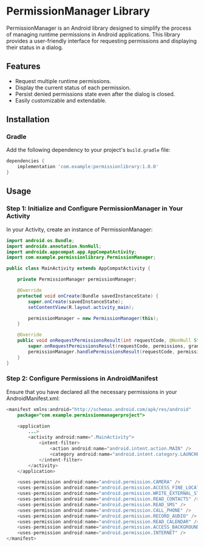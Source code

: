 # PermissionManager Library

PermissionManager is an Android library designed to simplify the process of managing runtime permissions in Android applications. This library provides a user-friendly interface for requesting permissions and displaying their status in a dialog.

## Features

- Request multiple runtime permissions.
- Display the current status of each permission.
- Persist denied permissions state even after the dialog is closed.
- Easily customizable and extendable.

## Installation

### Gradle

Add the following dependency to your project's `build.gradle` file:

```gradle
dependencies {
    implementation 'com.example:permissionlibrary:1.0.0'
}
```
## Usage

### Step 1: Initialize and Configure PermissionManager in Your Activity
In your Activity, create an instance of PermissionManager:
```java
import android.os.Bundle;
import androidx.annotation.NonNull;
import androidx.appcompat.app.AppCompatActivity;
import com.example.permissionlibrary.PermissionManager;

public class MainActivity extends AppCompatActivity {

    private PermissionManager permissionManager;

    @Override
    protected void onCreate(Bundle savedInstanceState) {
        super.onCreate(savedInstanceState);
        setContentView(R.layout.activity_main);

        permissionManager = new PermissionManager(this);
    }

    @Override
    public void onRequestPermissionsResult(int requestCode, @NonNull String[] permissions, @NonNull int[] grantResults) {
        super.onRequestPermissionsResult(requestCode, permissions, grantResults);
        permissionManager.handlePermissionsResult(requestCode, permissions, grantResults);
    }
}
```
### Step 2: Configure Permissions in AndroidManifest
Ensure that you have declared all the necessary permissions in your AndroidManifest.xml:
```java
<manifest xmlns:android="http://schemas.android.com/apk/res/android"
    package="com.example.permissionmanagerproject">

    <application
        ...>
        <activity android:name=".MainActivity">
            <intent-filter>
                <action android:name="android.intent.action.MAIN" />
                <category android:name="android.intent.category.LAUNCHER" />
            </intent-filter>
        </activity>
    </application>

    <uses-permission android:name="android.permission.CAMERA" />
    <uses-permission android:name="android.permission.ACCESS_FINE_LOCATION" />
    <uses-permission android:name="android.permission.WRITE_EXTERNAL_STORAGE" />
    <uses-permission android:name="android.permission.READ_CONTACTS" />
    <uses-permission android:name="android.permission.READ_SMS" />
    <uses-permission android:name="android.permission.CALL_PHONE" />
    <uses-permission android:name="android.permission.RECORD_AUDIO" />
    <uses-permission android:name="android.permission.READ_CALENDAR" />
    <uses-permission android:name="android.permission.ACCESS_BACKGROUND_LOCATION" />
    <uses-permission android:name="android.permission.INTERNET" />
</manifest>
```
